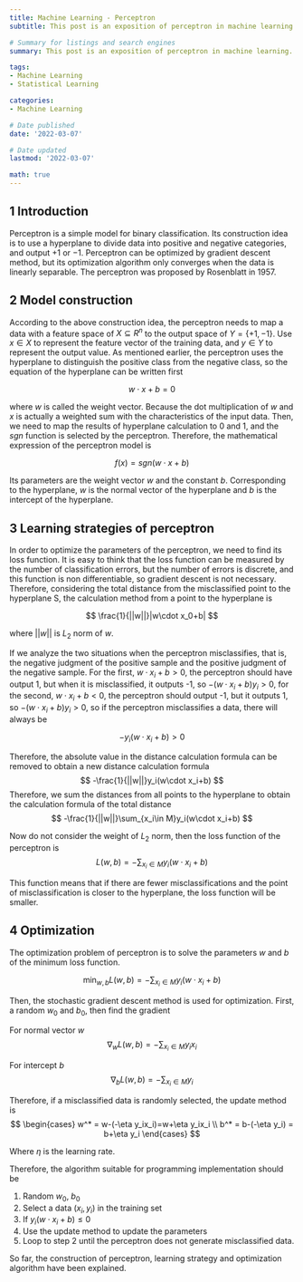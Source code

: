 ```yaml
---
title: Machine Learning - Perceptron
subtitle: This post is an exposition of perceptron in machine learning.

# Summary for listings and search engines
summary: This post is an exposition of perceptron in machine learning.

tags: 
- Machine Learning
- Statistical Learning

categories: 
- Machine Learning

# Date published
date: '2022-03-07'

# Date updated
lastmod: '2022-03-07'

math: true
---
```


## 1 Introduction

Perceptron is a simple model for binary classification. Its construction idea is to use a hyperplane to divide data into positive and negative categories, and output $+1$ or $-1$. Perceptron can be optimized by gradient descent method, but its optimization algorithm only converges when the data is linearly separable. The perceptron was proposed by Rosenblatt in 1957.

## 2 Model construction
According to the above construction idea, the perceptron needs to map a data with a feature space of $X \subseteq R^n$ to the output space of $Y=\{+1,-1\}$. Use $x\in X$ to represent the feature vector of the training data, and $y\in Y$ to represent the output value. As mentioned earlier, the perceptron uses the hyperplane to distinguish the positive class from the negative class, so the equation of the hyperplane can be written first

$$
w\cdot x +b=0
$$

where $w$ is called the weight vector. Because the dot multiplication of $w$ and $x$ is actually a weighted sum with the characteristics of the input data. Then, we need to map the results of hyperplane calculation to 0 and 1, and the $sgn$ function is selected by the perceptron. Therefore, the mathematical expression of the perceptron model is

$$
f(x) = sgn(w\cdot x+b)
$$

Its parameters are the weight vector $w$ and the constant $b$. Corresponding to the hyperplane, $w$ is the normal vector of the hyperplane and $b$ is the intercept of the hyperplane.


## 3 Learning strategies of perceptron
In order to optimize the parameters of the perceptron, we need to find its loss function. It is easy to think that the loss function can be measured by the number of classification errors, but the number of errors is discrete, and this function is non differentiable, so gradient descent is not necessary. Therefore, considering the total distance from the misclassified point to the hyperplane S, the calculation method from a point to the hyperplane is

$$
\frac{1}{||w||}|w\cdot x_0+b|
$$

where $||w||$ is $L_2$ norm of $w$.

If we analyze the two situations when the perceptron misclassifies, that is, the negative judgment of the positive sample and the positive judgment of the negative sample. For the first, $w\cdot x_i+b >0$, the perceptron should have output 1, but when it is misclassified, it outputs -1, so $-(w\cdot x_i+b)y_i>0$, for the second, $w\cdot x_i+b <0$, the perceptron should output -1, but it outputs 1, so $-(w\cdot x_i+b)y_i>0$, so if the perceptron misclassifies a data, there will always be

$$
-y_i(w\cdot x_i+b)>0
$$

Therefore, the absolute value in the distance calculation formula can be removed to obtain a new distance calculation formula
$$
-\frac{1}{||w||}y_i(w\cdot x_i+b)
$$
Therefore, we sum the distances from all points to the hyperplane to obtain the calculation formula of the total distance
$$
-\frac{1}{||w||}\sum_{x_i\in M}y_i(w\cdot x_i+b)
$$

Now do not consider the weight of $L_2$ norm, then the loss function of the perceptron is
$$
L(w,b) = -\sum_{x_i\in M}y_i(w\cdot x_i+b)
$$

This function means that if there are fewer misclassifications and the point of misclassification is closer to the hyperplane, the loss function will be smaller.



## 4 Optimization
The optimization problem of perceptron is to solve the parameters $w$ and $b$ of the minimum loss function.

$$
\min_{w,b}L(w,b) = -\sum_{x_i\in M}y_i(w\cdot x_i+b)
$$

Then, the stochastic gradient descent method is used for optimization. First, a random $w_0$ and $b_0$, then find the gradient

For normal vector $w$
$$
\nabla_w L(w,b) = -\sum_{x_i\in M}y_ix_i 
$$

For intercept $b$
$$
\nabla_b L(w,b) = -\sum_{x_i\in M}y_i
$$

Therefore, if a misclassified data is randomly selected, the update method is
$$
\begin{cases}
w^* = w-(-\eta y_ix_i)=w+\eta y_ix_i \\
b^* = b-(-\eta y_i) = b+\eta y_i
\end{cases}
$$

Where $\eta$ is the learning rate.

Therefore, the algorithm suitable for programming implementation should be
1. Random $w_0$, $b_0$
2. Select a data $(x_i, y_i)$ in the training set
3. If $y_i(w\cdot x_i+b)\leq 0$
4. Use the update method to update the parameters
5. Loop to step 2 until the perceptron does not generate misclassified data.


So far, the construction of perceptron, learning strategy and optimization algorithm have been explained.
